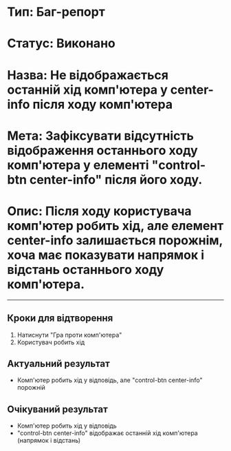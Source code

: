 # Тип: Баг-репорт
# Статус: Виконано
# Назва: Не відображається останній хід комп'ютера у center-info після ходу комп'ютера
# Мета: Зафіксувати відсутність відображення останнього ходу комп'ютера у елементі "control-btn center-info" після його ходу.
# Опис: Після ходу користувача комп'ютер робить хід, але елемент center-info залишається порожнім, хоча має показувати напрямок і відстань останнього ходу комп'ютера.

---

## Кроки для відтворення
1. Натиснути "Гра проти комп'ютера"
2. Користувач робить хід

## Актуальний результат
- Комп'ютер робить хід у відповідь, але "control-btn center-info" порожній

## Очікуваний результат
- Комп'ютер робить хід у відповідь
- "control-btn center-info" відображає останній хід комп'ютера (напрямок і відстань) 